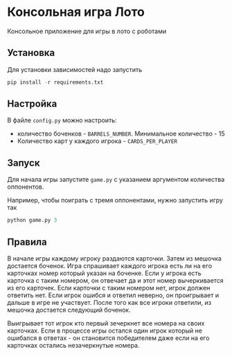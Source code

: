 # Консольная игра Лото
Консольное приложение для игры в лото с роботами

## Установка
Для установки зависимостей надо запустить
```python
pip install -r requirements.txt
```

## Настройка
В файле `config.py` можно настроить:
 - количество боченков - `BARRELS_NUMBER`. Минимальное количество - 15
 - Количество карт у каждого игрока - `CARDS_PER_PLAYER`

## Запуск
Для начала игры запустите `game.py` с указанием аргументом количества оппонентов.

Например, чтобы поиграть с тремя оппонентами, нужно запустить игру так
```python
python game.py 3
```

## Правила
В начале игры каждому игроку раздаются карточки. Затем из мешочка достается боченок. Игра спрашивает каждого игрока есть ли на его карточках номер который
указан на боченке. Если у игрока есть карточка с таким номером, он отвечает да и этот номер вычеркивается из его карточек. Если карточки с таким номером нет,
игрок должен ответить нет. Если игрок ошибся и ответил неверно, он проигрывает и дальше в игре не участвует. После того как все игроки ответили, из мешочка
достается следующий боченок.

Выигрывает тот игрок кто первый зечеркнет все номера на своих карточках. Если в процессе игры остался один игрок который не ошибался в ответах - он
становится победителем даже если на его карточках остались незачеркнутые номера.
